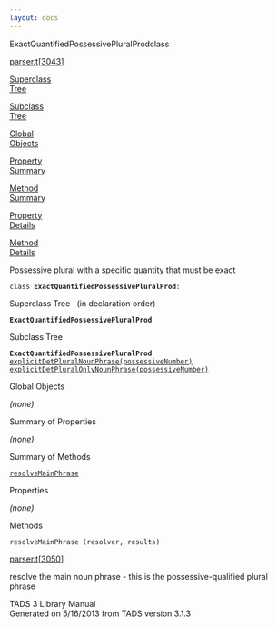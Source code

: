 ```yaml
---
layout: docs
---
```

<span class="title">ExactQuantifiedPossessivePluralProd</span><span class="type">class</span>

[parser.t](../file/parser.t.html)\[[3043](../source/parser.t.html#3043)\]

[Superclass  
Tree](#_SuperClassTree_)

[Subclass  
Tree](#_SubClassTree_)

[Global  
Objects](#_ObjectSummary_)

[Property  
Summary](#_PropSummary_)

[Method  
Summary](#_MethodSummary_)

[Property  
Details](#_Properties_)

[Method  
Details](#_Methods_)



Possessive plural with a specific quantity that must be exact

`class `**`ExactQuantifiedPossessivePluralProd`**` : `



<span id="_SuperClassTree_"></span>



<span class="hdln">Superclass Tree</span>   (in declaration order)



**`ExactQuantifiedPossessivePluralProd`**  
<span id="_SubClassTree_"></span>



<span class="hdln">Subclass Tree</span>  



**`ExactQuantifiedPossessivePluralProd`**  
[`explicitDetPluralNounPhrase(possessiveNumber)`](../object/explicitDetPluralNounPhrase(possessiveNumber).html)  
[`explicitDetPluralOnlyNounPhrase(possessiveNumber)`](../object/explicitDetPluralOnlyNounPhrase(possessiveNumber).html)  
<span id="_ObjectSummary_"></span>



<span class="hdln">Global Objects</span>  



*(none)* <span id="_PropSummary_"></span>



<span class="hdln">Summary of Properties</span>  





*(none)* <span id="_MethodSummary_"></span>



<span class="hdln">Summary of Methods</span>  



[`resolveMainPhrase`](#resolveMainPhrase)

<span id="_Properties_"></span>



<span class="hdln">Properties</span>  



*(none)* <span id="_Methods_"></span>



<span class="hdln">Methods</span>  



<span id="resolveMainPhrase"></span>

`resolveMainPhrase (resolver, results)`

[parser.t](../file/parser.t.html)\[[3050](../source/parser.t.html#3050)\]



resolve the main noun phrase - this is the possessive-qualified plural
phrase





TADS 3 Library Manual  
Generated on 5/16/2013 from TADS version 3.1.3


